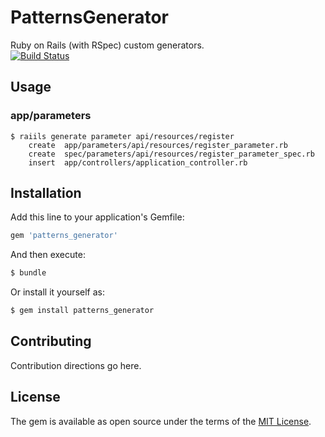 # PatternsGenerator
Ruby on Rails (with RSpec) custom generators.  
[![Build Status](https://travis-ci.org/weathare/patterns_generator.svg?branch=master)](https://travis-ci.org/weathare/patterns_generator)

## Usage
### app/parameters
```
$ raiils generate parameter api/resources/register
    create  app/parameters/api/resources/register_parameter.rb
    create  spec/parameters/api/resources/register_parameter_spec.rb
    insert  app/controllers/application_controller.rb
```

## Installation
Add this line to your application's Gemfile:

```ruby
gem 'patterns_generator'
```

And then execute:
```bash
$ bundle
```

Or install it yourself as:
```bash
$ gem install patterns_generator
```

## Contributing
Contribution directions go here.

## License
The gem is available as open source under the terms of the [MIT License](http://opensource.org/licenses/MIT).
